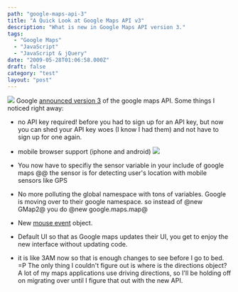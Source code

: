 ```yaml
---
path: "google-maps-api-3"
title: "A Quick Look at Google Maps API v3"
description: "What is new in Google Maps API version 3."
tags: 
  - "Google Maps"
  - "JavaScript"
  - "JavaScript & jQuery"
date: "2009-05-28T01:06:58.000Z"
draft: false
category: "test"
layout: "post"
---
```


![](http://marcgrabanski.com/img/logo-googlemaps.png)
Google [announced version 3](http://googlegeodevelopers.blogspot.com/2009/05/announcing-google-maps-api-v3.html) of the google maps API. Some things I noticed right away: 
- no API key required! before you had to sign up for an API key, but now you can shed your API key woes (I know I had them) and not have to sign up for one again. 
- mobile browser support (iphone and android)
![](http://marcgrabanski.com/img/android-iphone-google-maps-v3.jpg)

- You now have to specifiy the sensor variable in your include of google maps @@ the sensor is for detecting user's location with mobile sensors like GPS 
- No more polluting the global namespace with tons of variables. Google is moving over to their google namespace. so instead of @new GMap2@ you do @new google.maps.map@ 
- New [mouse event](http://code.google.com/apis/maps/documentation/v3/reference.html#Mouse%20event) object. 
- Default UI so that as Google maps updates their UI, you get to enjoy the new interface without updating code. 
- it is like 3AM now so that is enough changes to see before I go to bed. =P The only thing I couldn't figure out is where is the directions object? A lot of my maps applications use driving directions, so I'll be holding off on migrating over until I figure that out with the new API.</x-turndown>